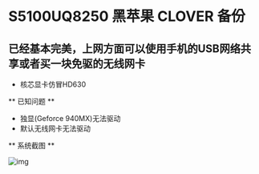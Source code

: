 ﻿# S5100UQ8250 黑苹果 CLOVER 备份

## 已经基本完美，上网方面可以使用手机的USB网络共享或者买一块免驱的无线网卡

+ 核芯显卡仿冒HD630

** 已知问题 **

+ 独显(Geforce 940MX)无法驱动
+ 默认无线网卡无法驱动

** 系统截图 **

![img](https://iamverylovely.com/v2eximg/osx_cx.jpg)